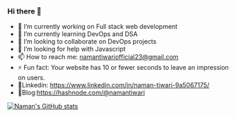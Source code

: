 ### Hi there 👋
- 🔭 I’m currently working on Full stack web development
- 🌱 I’m currently learning DevOps and DSA
- 👯 I’m looking to collaborate on DevOps projects
- 🤔 I’m looking for help with Javascript
- 📫 How to reach me: namantiwariofficial23@gmail.com
- ⚡ Fun fact: Your website has 10 or fewer seconds to leave an impression on users.
- 📲Linkedin: https://www.linkedin.com/in/naman-tiwari-9a5067175/
- 📖Blog:https://hashnode.com/@namantiwari

 [![Naman's GitHub stats](https://github-readme-stats.vercel.app/api?username=naman-tiwari&show_icons=true&theme=radical)](https://github.com/naman-tiwari/github-readme-stats)
